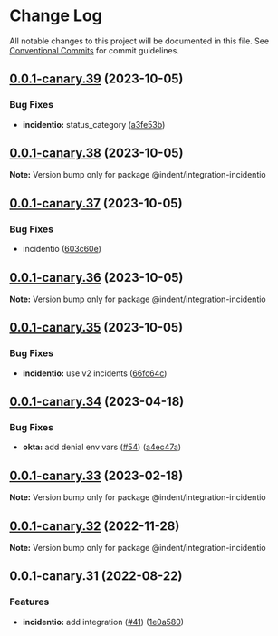 # Change Log

All notable changes to this project will be documented in this file.
See [Conventional Commits](https://conventionalcommits.org) for commit guidelines.

## [0.0.1-canary.39](https://github.com/indentapis/integrations/compare/@indent/integration-incidentio@0.0.1-canary.38...@indent/integration-incidentio@0.0.1-canary.39) (2023-10-05)


### Bug Fixes

* **incidentio:** status_category ([a3fe53b](https://github.com/indentapis/integrations/commit/a3fe53be099cbb8bea8848f0ffeaf4359402c75b))





## [0.0.1-canary.38](https://github.com/indentapis/integrations/compare/@indent/integration-incidentio@0.0.1-canary.37...@indent/integration-incidentio@0.0.1-canary.38) (2023-10-05)

**Note:** Version bump only for package @indent/integration-incidentio





## [0.0.1-canary.37](https://github.com/indentapis/integrations/compare/@indent/integration-incidentio@0.0.1-canary.36...@indent/integration-incidentio@0.0.1-canary.37) (2023-10-05)


### Bug Fixes

* incidentio ([603c60e](https://github.com/indentapis/integrations/commit/603c60e7036b3d3224291d1fc38e1736be054fce))





## [0.0.1-canary.36](https://github.com/indentapis/integrations/compare/@indent/integration-incidentio@0.0.1-canary.35...@indent/integration-incidentio@0.0.1-canary.36) (2023-10-05)

**Note:** Version bump only for package @indent/integration-incidentio





## [0.0.1-canary.35](https://github.com/indentapis/integrations/compare/@indent/integration-incidentio@0.0.1-canary.34...@indent/integration-incidentio@0.0.1-canary.35) (2023-10-05)


### Bug Fixes

* **incidentio:** use v2 incidents ([66fc64c](https://github.com/indentapis/integrations/commit/66fc64c738cf80cf546aa575ab5f98c7e39d7839))





## [0.0.1-canary.34](https://github.com/indentapis/integrations/compare/@indent/integration-incidentio@0.0.1-canary.33...@indent/integration-incidentio@0.0.1-canary.34) (2023-04-18)


### Bug Fixes

* **okta:** add denial env vars ([#54](https://github.com/indentapis/integrations/issues/54)) ([a4ec47a](https://github.com/indentapis/integrations/commit/a4ec47ab5a9d34e85c458333425d8bd5657a6a69))





## [0.0.1-canary.33](https://github.com/indentapis/integrations/compare/@indent/integration-incidentio@0.0.1-canary.32...@indent/integration-incidentio@0.0.1-canary.33) (2023-02-18)

**Note:** Version bump only for package @indent/integration-incidentio





## [0.0.1-canary.32](https://github.com/indentapis/integrations/compare/@indent/integration-incidentio@0.0.1-canary.31...@indent/integration-incidentio@0.0.1-canary.32) (2022-11-28)

**Note:** Version bump only for package @indent/integration-incidentio





## 0.0.1-canary.31 (2022-08-22)


### Features

* **incidentio:** add integration ([#41](https://github.com/indentapis/integrations/issues/41)) ([1e0a580](https://github.com/indentapis/integrations/commit/1e0a5808c49e494aa07a21f0aea3b29489ec39fd))
